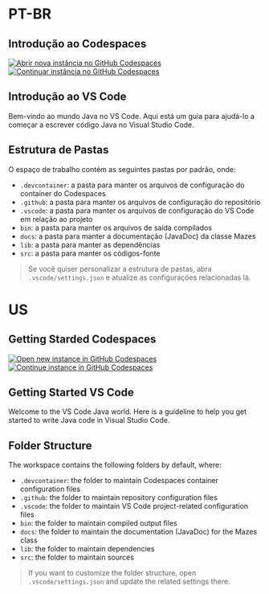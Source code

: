 # PT-BR

## Introdução ao Codespaces

[![Abrir nova instância no GitHub Codespaces](https://github.com/codespaces/badge.svg)](https://codespaces.new/Deuterion/Mazes)
[![Continuar instância no GitHub Codespaces](https://github.com/codespaces/badge.svg)](https://codespaces.new/Deuterion/Mazes?quickstart=1)

## Introdução ao VS Code

Bem-vindo ao mundo Java no VS Code. Aqui está um guia para ajudá-lo a começar a escrever código Java no Visual Studio Code.

## Estrutura de Pastas

O espaço de trabalho contém as seguintes pastas por padrão, onde:

- `.devcontainer`: a pasta para manter os arquivos de configuração do container do Codespaces
- `.github`: a pasta para manter os arquivos de configuração do repositório
- `.vscode`: a pasta para manter os arquivos de configuração do VS Code em relação ao projeto
- `bin`: a pasta para manter os arquivos de saída compilados
- `docs`: a pasta para manter a documentação (JavaDoc) da classe Mazes
- `lib`: a pasta para manter as dependências
- `src`: a pasta para manter os códigos-fonte

>Se você quiser personalizar a estrutura de pastas, abra `.vscode/settings.json` e atualize as configurações relacionadas lá.

# US

## Getting Starded Codespaces

[![Open new instance in GitHub Codespaces](https://github.com/codespaces/badge.svg)](https://codespaces.new/Deuterion/Mazes)
[![Continue instance in GitHub Codespaces](https://github.com/codespaces/badge.svg)](https://codespaces.new/Deuterion/Mazes?quickstart=1)


## Getting Started VS Code

Welcome to the VS Code Java world. Here is a guideline to help you get started to write Java code in Visual Studio Code.

## Folder Structure

The workspace contains the following folders by default, where:

- `.devcontainer`: the folder to maintain Codespaces container configuration files
- `.github`: the folder to maintain repository configuration files
- `.vscode`: the folder to maintain VS Code project-related configuration files
- `bin`: the folder to maintain compiled output files
- `docs`: the folder to maintain the documentation (JavaDoc) for the Mazes class
- `lib`: the folder to maintain dependencies
- `src`: the folder to maintain sources

> If you want to customize the folder structure, open `.vscode/settings.json` and update the related settings there.